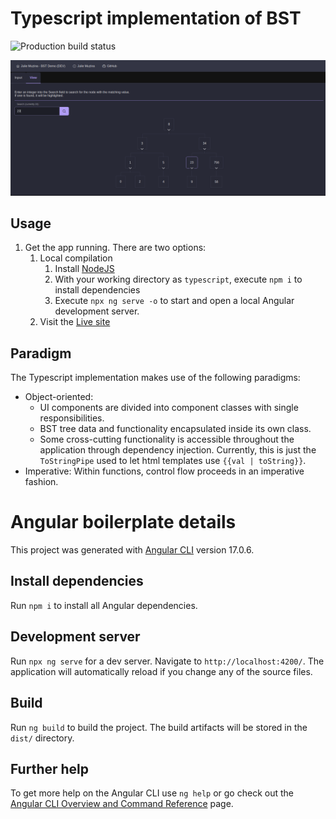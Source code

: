 # Typescript implementation of BST

![Production build status](https://github.com/jmuzina/cis_524_project/actions/workflows/prod.yml/badge.svg)

![Tree View](./readme_assets/images/tree_view.png)

## Usage
1. Get the app running. There are two options:
    1. Local compilation
        1. Install [NodeJS](https://nodejs.org)
        2. With your working directory as `typescript`, execute `npm i` to install dependencies
        3. Execute `npx ng serve -o` to start and open a local Angular development server.
    2. Visit the [Live site](https://bst.jmuzina.io)

## Paradigm
The Typescript implementation makes use of the following paradigms:
- Object-oriented:
    - UI components are divided into component classes with single responsibilities. 
    - BST tree data and functionality encapsulated inside its own class.
    - Some cross-cutting functionality is accessible throughout the application through dependency injection. Currently, this is just the `ToStringPipe` used to let html templates use `{{val | toString}}`.
- Imperative: Within functions, control flow proceeds in an imperative fashion.


# Angular boilerplate details

This project was generated with [Angular CLI](https://github.com/angular/angular-cli) version 17.0.6.

## Install dependencies

Run `npm i` to install all Angular dependencies.

## Development server

Run `npx ng serve` for a dev server. Navigate to `http://localhost:4200/`. The application will automatically reload if you change any of the source files.


## Build

Run `ng build` to build the project. The build artifacts will be stored in the `dist/` directory.

## Further help

To get more help on the Angular CLI use `ng help` or go check out the [Angular CLI Overview and Command Reference](https://angular.io/cli) page.
